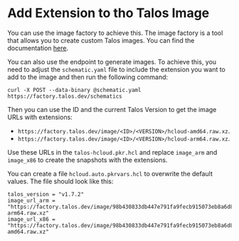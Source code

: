# Add Extension to tho Talos Image

You can use the image factory to achieve this. The image factory is a tool that allows you to create custom Talos
images. You can find the documentation [here](https://www.talos.dev/v1.6/learn-more/image-factory/).

You can also use the endpoint to generate images. To achieve this, you need to adjust the `schematic.yaml` file to
include the extension you want to add to the image and then run the following command:

```shell
curl -X POST --data-binary @schematic.yaml https://factory.talos.dev/schematics
```

Then you can use the ID and the current Talos Version to get the image URLs with extensions:

- `https://factory.talos.dev/image/<ID>/<VERSION>/hcloud-amd64.raw.xz`.
- `https://factory.talos.dev/image/<ID>/<VERSION>/hcloud-arm64.raw.xz`.

Use these URLs in the `talos-hcloud.pkr.hcl` and replace `image_arm` and `image_x86` to create the snapshots with the
extensions.

You can create a file `hcloud.auto.pkrvars.hcl` to overwrite the default values. The file should look like this:
```hcl
talos_version = "v1.7.2"
image_url_arm = "https://factory.talos.dev/image/98b430833db447e791fa9fecb915073eb8a6d85ccf80ca3f67cd3bf56c527f49/v1.7.2/hcloud-arm64.raw.xz"
image_url_x86 = "https://factory.talos.dev/image/98b430833db447e791fa9fecb915073eb8a6d85ccf80ca3f67cd3bf56c527f49/v1.7.2/hcloud-amd64.raw.xz"
```
